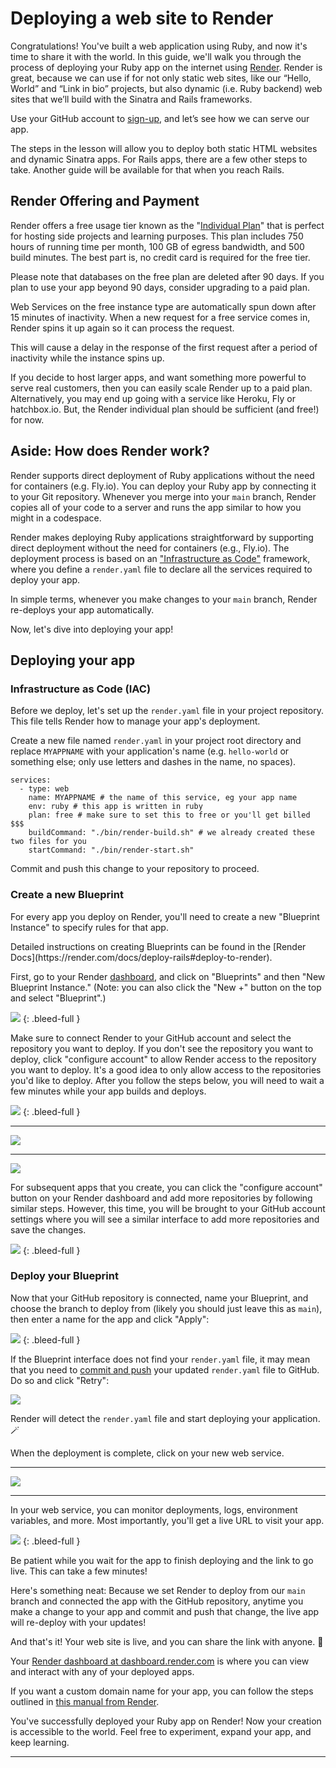 # Deploying a web site to Render

Congratulations! You've built a web application using Ruby, and now it's time to share it with the world. In this guide, we'll walk you through the process of deploying your Ruby app on the internet using [Render](https://render.com). Render is great, because we can use if for not only static web sites, like our “Hello, World” and “Link in bio” projects, but also dynamic (i.e. Ruby backend) web sites that we’ll build with the Sinatra and Rails frameworks.

Use your GitHub account to [sign-up](https://dashboard.render.com/register), and let’s see how we can serve our app.

<div class="bg-blue-100 py-1 px-5" markdown="1">

The steps in the lesson will allow you to deploy both static HTML websites and dynamic Sinatra apps. For Rails apps, there are a few other steps to take. Another guide will be available for that when you reach Rails.
</div>

## Render Offering and Payment

Render offers a free usage tier known as the "[Individual Plan](https://render.com/pricing)" that is perfect for hosting side projects and learning purposes. This plan includes 750 hours of running time per month, 100 GB of egress bandwidth, and 500 build minutes. The best part is, no credit card is required for the free tier.

<aside markdown="1">
Please note that databases on the free plan are deleted after 90 days. If you plan to use your app beyond 90 days, consider upgrading to a paid plan.
</aside>

Web Services on the free instance type are automatically spun down after 15 minutes of inactivity. When a new request for a free service comes in, Render spins it up again so it can process the request.

This will cause a delay in the response of the first request after a period of inactivity while the instance spins up.

If you decide to host larger apps, and want something more powerful to serve real customers, then you can easily scale Render up to a paid plan. Alternatively, you may end up going with a service like Heroku, Fly or hatchbox.io. But, the Render individual plan should be sufficient (and free!) for now.

## Aside: How does Render work?

Render supports direct deployment of Ruby applications without the need for containers (e.g. Fly.io). You can deploy your Ruby app by connecting it to your Git repository. Whenever you merge into your `main` branch, Render copies all of your code to a server and runs the app similar to how you might in a codespace.

Render makes deploying Ruby applications straightforward by supporting direct deployment without the need for containers (e.g., Fly.io). The deployment process is based on an ["Infrastructure as Code"](https://render.com/docs/infrastructure-as-code) framework, where you define a `render.yaml` file to declare all the services required to deploy your app.

In simple terms, whenever you make changes to your `main` branch, Render re-deploys your app automatically.

Now, let's dive into deploying your app!

## Deploying your app

### Infrastructure as Code (IAC)

Before we deploy, let's set up the `render.yaml` file in your project repository. This file tells Render how to manage your app's deployment.

Create a new file named `render.yaml` in your project root directory and replace `MYAPPNAME` with your application's name (e.g. `hello-world` or something else; only use letters and dashes in the name, no spaces).

```yaml{3}
services:
  - type: web
    name: MYAPPNAME # the name of this service, eg your app name
    env: ruby # this app is written in ruby
    plan: free # make sure to set this to free or you'll get billed $$$
    buildCommand: "./bin/render-build.sh" # we already created these two files for you
    startCommand: "./bin/render-start.sh" 
```

Commit and push this change to your repository to proceed.

### Create a new Blueprint

For every app you deploy on Render, you'll need to create a new "Blueprint Instance" to specify rules for that app.

<aside markdown="1">
Detailed instructions on creating Blueprints can be found in the [Render Docs](https://render.com/docs/deploy-rails#deploy-to-render).
</aside>

First, go to your Render [dashboard](https://dashboard.render.com/), and click on "Blueprints" and then "New Blueprint Instance." (Note: you can also click the "New +" button on the top and select "Blueprint".)

![](/assets/render-new-blueprint-1.png)
{: .bleed-full }

Make sure to connect Render to your GitHub account and select the repository you want to deploy. If you don't see the repository you want to deploy, click "configure account" to allow Render access to the repository you want to deploy. It's a good idea to only allow access to the repositories you'd like to deploy. After you follow the steps below, you will need to wait a few minutes while your app builds and deploys.

![](/assets/render-new-blueprint-2.png)
{: .bleed-full }

---

![](/assets/render-new-blueprint-3.png)

---

![](/assets/render-new-blueprint-4.png)

<div class="bg-blue-100 py-1 px-5" markdown="1">

For subsequent apps that you create, you can click the "configure account" button on your Render dashboard and add more repositories by following similar steps. However, this time, you will be brought to your GitHub account settings where you will see a similar interface to add more repositories and save the changes.
</div>

![](/assets/render-new-blueprint-5-fixed.png)
{: .bleed-full }

### Deploy your Blueprint

Now that your GitHub repository is connected, name your Blueprint, and choose the branch to deploy from (likely you should just leave this as `main`), then enter a name for the app and click "Apply":

![](/assets/render-new-blueprint-6-fixed.png)
{: .bleed-full }

<div class="bg-red-100 py-1 px-5" markdown="1">

If the Blueprint interface does not find your `render.yaml` file, it may mean that you need to [commit and push](https://learn.firstdraft.com/lessons/50-git-commit-and-push) your updated `render.yaml` file to GitHub. Do so and click "Retry":

![](/assets/render-new-blueprint-7.png)
</div>

Render will detect the `render.yaml` file and start deploying your application. 🪄

When the deployment is complete, click on your new web service.

---

![](/assets/render-new-blueprint-8.png)

---

In your web service, you can monitor deployments, logs, environment variables, and more. Most importantly, you'll get a live URL to visit your app.

![](/assets/render-new-blueprint-9.png)
{: .bleed-full }

<div class="bg-blue-100 py-1 px-5" markdown="1">

Be patient while you wait for the app to finish deploying and the link to go live. This can take a few minutes!

Here's something neat: Because we set Render to deploy from our `main` branch and connected the app with the GitHub repository, anytime you make a change to your app and commit and push that change, the live app will re-deploy with your updates!
</div>

And that's it! Your web site is live, and you can share the link with anyone. 🎉

Your [Render dashboard at dashboard.render.com](https://dashboard.render.com/) is where you can view and interact with any of your deployed apps.

If you want a custom domain name for your app, you can follow the steps outlined in [this manual from Render](https://render.com/docs/custom-domains).

You've successfully deployed your Ruby app on Render! Now your creation is accessible to the world. Feel free to experiment, expand your app, and keep learning.

---
